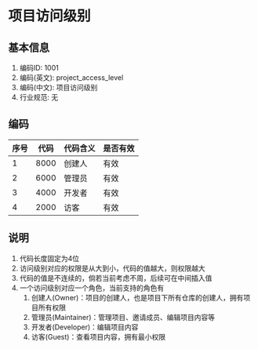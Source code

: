 # 项目访问级别

## 基本信息

1. 编码ID: 1001
2. 编码(英文): project_access_level
3. 编码(中文): 项目访问级别
4. 行业规范: 无

## 编码

| 序号 | 代码 | 代码含义 | 是否有效 |
| ---- | ---- | -------- | -------- |
| 1    | 8000 | 创建人   | 有效     |
| 2    | 6000 | 管理员   | 有效     |
| 3    | 4000 | 开发者   | 有效     |
| 4    | 2000 | 访客     | 有效     |

## 说明

1. 代码长度固定为4位
2. 访问级别对应的权限是从大到小，代码的值越大，则权限越大
3. 代码的值是不连续的，倘若当前考虑不周，后续可在中间插入值
4. 一个访问级别对应一个角色，当前支持的角色有
   1. 创建人(Owner)：项目的创建人，也是项目下所有仓库的创建人，拥有项目所有权限
   2. 管理员(Maintainer)：管理项目、邀请成员、编辑项目内容等
   3. 开发者(Developer)：编辑项目内容
   4. 访客(Guest)：查看项目内容，拥有最小权限